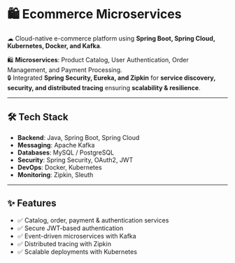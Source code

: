 # 🛍 Ecommerce Microservices

☁ Cloud-native e-commerce platform using **Spring Boot, Spring Cloud, Kubernetes, Docker, and Kafka**.  

🛍 **Microservices**: Product Catalog, User Authentication, Order Management, and Payment Processing.  
🔒 Integrated **Spring Security, Eureka, and Zipkin** for **service discovery, security, and distributed tracing** ensuring **scalability & resilience**.  

---

## 🛠️ Tech Stack  
- **Backend**: Java, Spring Boot, Spring Cloud  
- **Messaging**: Apache Kafka  
- **Databases**: MySQL / PostgreSQL  
- **Security**: Spring Security, OAuth2, JWT  
- **DevOps**: Docker, Kubernetes  
- **Monitoring**: Zipkin, Sleuth  

---

## ✨ Features  
- ✅ Catalog, order, payment & authentication services  
- ✅ Secure JWT-based authentication  
- ✅ Event-driven microservices with Kafka  
- ✅ Distributed tracing with Zipkin  
- ✅ Scalable deployments with Kubernetes  

